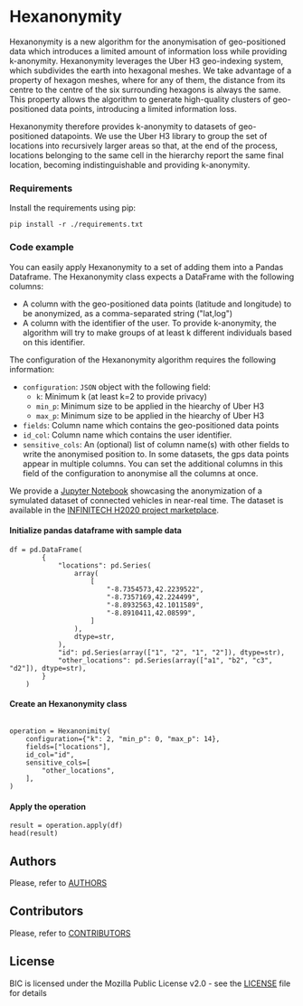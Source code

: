 # Hexanonymity

Hexanonymity is a new algorithm for the anonymisation of geo-positioned data which introduces a limited amount of information loss while providing k-anonymity. Hexanonymity leverages the Uber H3 geo-indexing system, which subdivides the earth into hexagonal meshes. We take advantage of a property of hexagon meshes, where for any of them, the distance from its centre to the centre of the six surrounding hexagons is always the same. This property allows the algorithm to generate high-quality clusters of geo-positioned data points, introducing a limited information loss.

Hexanonymity therefore provides k-anonymity to datasets of geo-positioned datapoints. We use the Uber H3 library to group the set of locations into recursively larger areas so that, at the end of the process, locations belonging to the same cell in the hierarchy report the same final location, becoming indistinguishable and providing k-anonymity. 

### Requirements 

Install the requirements using pip: 

```
pip install -r ./requirements.txt
```

### Code example

You can easily apply Hexanonymity to a set of adding them into a Pandas Dataframe. The Hexanonymity class expects a DataFrame with the following columns: 

- A column with the geo-positioned data points (latitude and longitude) to be anonymized, as a comma-separated string ("lat,log")
- A column with the identifier of the user. To provide k-anonymity, the algorithm will try to make groups of at least k different individuals based on this identifier. 

The configuration of the Hexanonymity algorithm requires the following information: 

- `configuration`: `JSON` object with the following field: 
    - `k`: Minimum k (at least k=2 to provide privacy)
    - `min_p`: Minimum size to be applied in the hiearchy of Uber H3
    - `max_p`: Minimum size to be applied in the hiearchy of Uber H3
- `fields`: Column name which contains the geo-positioned data points
- `id_col`: Column name which contains the user identifier. 
- `sensitive_cols`: An (optional) list of column name(s) with other fields to write the anonymised position to. In some datasets, the gps data points appear in multiple columns. You can set the additional columns in this field of the configuration to anonymise all the columns at once. 


We provide a [Jupyter Notebook](Hexanonimity.ipynb) showcasing the anonymization of a symulated dataset of connected vehicles in near-real time. The dataset is available in the [INFINITECH H2020 project marketplace](https://marketplace.infinitech-h2020.eu/assets/sumo-vigo-vehicles-sample).

#### Initialize pandas dataframe with sample data
```
df = pd.DataFrame(
        {
            "locations": pd.Series(
                array(
                    [
                        "-8.7354573,42.2239522",
                        "-8.7357169,42.224499",
                        "-8.8932563,42.1011589",
                        "-8.8910411,42.08599",
                    ]
                ),
                dtype=str,
            ),
            "id": pd.Series(array(["1", "2", "1", "2"]), dtype=str),
            "other_locations": pd.Series(array(["a1", "b2", "c3", "d2"]), dtype=str),
        }
    )
```

#### Create an Hexanonymity class

```

operation = Hexanonimity(
    configuration={"k": 2, "min_p": 0, "max_p": 14},
    fields=["locations"],
    id_col="id",
    sensitive_cols=[
        "other_locations",
    ],
)
```

#### Apply the operation
```
result = operation.apply(df)
head(result)
```

## Authors
Please, refer to [AUTHORS](AUTHORS)

## Contributors
Please, refer to [CONTRIBUTORS](CONTRIBUTORS)

## License
BIC is licensed under the Mozilla Public License v2.0 - see the [LICENSE](LICENSE) file for details
